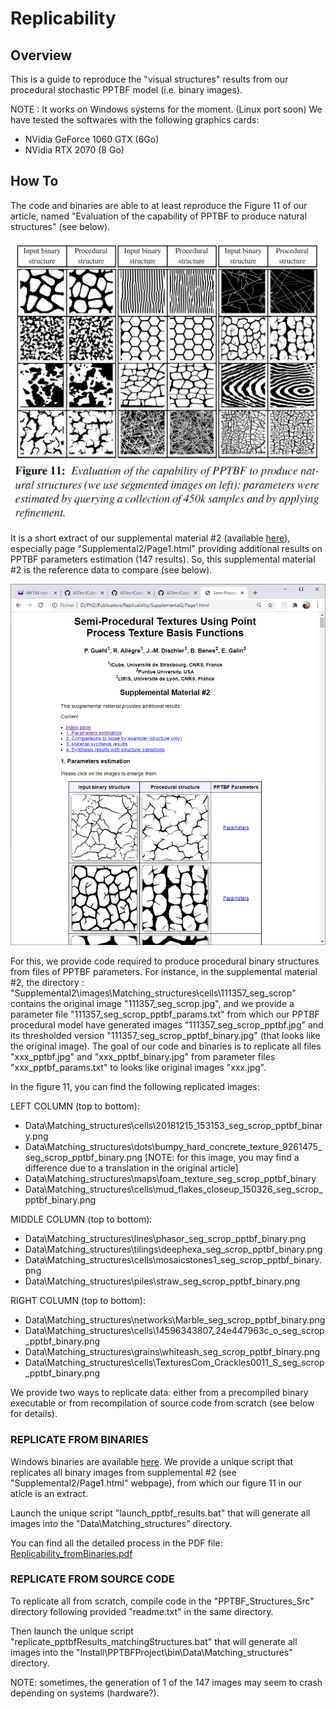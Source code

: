 # Replicability

## Overview

This is a guide to reproduce the "visual structures" results from our procedural stochastic PPTBF model (i.e. binary images).

NOTE : It works on Windows systems for the moment. (Linux port soon)
We have tested the softwares with the following graphics cards:
- NVidia GeForce 1060 GTX (6Go)
- NVidia RTX 2070 (8 Go)

## How To

The code and binaries are able to at least reproduce the Figure 11 of our article, named "Evaluation of the capability of PPTBF to produce natural structures" (see below).

![figure 11](figure_11_from_paper.png)

It is a short extract of our supplemental material #2 (available [here](http://igg.unistra.fr/People/semiproctex/data/Supplemental2_v100.zip)), especially page "Supplemental2/Page1.html" providing additional results on PPTBF parameters estimation (147 results). So, this supplemental material #2 is the reference data to compare (see below).

![supplemental 2](supplemental_2_snapshot.png)

For this, we provide code required to produce procedural binary structures from files of PPTBF parameters. For instance, in the supplemental material #2, the directory : "Supplemental2\images\Matching_structures\cells\111357_seg_scrop" contains the original image "111357_seg_scrop.jpg", and we provide a parameter file "111357_seg_scrop_pptbf_params.txt" from which our PPTBF procedural model have generated images "111357_seg_scrop_pptbf.jpg" and its thresholded version "111357_seg_scrop_pptbf_binary.jpg" (that looks like the original image). The goal of our code and binaries is to replicate all files "xxx_pptbf.jpg" and "xxx_pptbf_binary.jpg" from parameter files "xxx_pptbf_params.txt" to looks like original images "xxx.jpg".

In the figure 11, you can find the following replicated images:

LEFT COLUMN (top to bottom):
- Data\Matching_structures\cells\20181215_153153_seg_scrop_pptbf_binary.png
- Data\Matching_structures\dots\bumpy_hard_concrete_texture_9261475_seg_scrop_pptbf_binary.png [NOTE: for this image, you may find a difference due to a translation in the original article]
- Data\Matching_structures\maps\foam_texture_seg_scrop_pptbf_binary
- Data\Matching_structures\cells\mud_flakes_closeup_150326_seg_scrop_pptbf_binary.png

MIDDLE COLUMN (top to bottom):
- Data\Matching_structures\lines\phasor_seg_scrop_pptbf_binary.png
- Data\Matching_structures\tilings\deephexa_seg_scrop_pptbf_binary.png
- Data\Matching_structures\cells\mosaicstones1_seg_scrop_pptbf_binary.png
- Data\Matching_structures\piles\straw_seg_scrop_pptbf_binary.png

RIGHT COLUMN (top to bottom):
- Data\Matching_structures\networks\Marble_seg_scrop_pptbf_binary.png
- Data\Matching_structures\cells\14596343807_24e447963c_o_seg_scrop_pptbf_binary.png
- Data\Matching_structures\grains\whiteash_seg_scrop_pptbf_binary.png
- Data\Matching_structures\cells\TexturesCom_Crackles0011_S_seg_scrop_pptbf_binary.png

We provide two ways to replicate data: either from a precompiled binary executable or from recompilation of source code from scratch (see below for details). 

### REPLICATE FROM BINARIES

Windows binaries are available [here](http://igg.unistra.fr/people/semiproctex/PPTBF_Structures_Bin.zip). We provide a unique script that replicates all binary images from supplemental #2 (see "Supplemental2/Page1.html" webpage), from which our figure 11 in our aticle is an extract.

Launch the unique script "launch_pptbf_results.bat" that will generate all images into the "Data\Matching_structures" directory.

You can find all the detailed process in the PDF file: [Replicability_fromBinaries.pdf](Replicability_fromBinaries.pdf)

### REPLICATE FROM SOURCE CODE

To replicate all from scratch, compile code in the "PPTBF_Structures_Src" directory following provided "readme.txt" in the same directory.

Then launch the unique script "replicate_pptbfResults_matchingStructures.bat" that will generate all images into the "Install\PPTBFProject\bin\Data\Matching_structures" directory.

NOTE: sometimes, the generation of 1 of the 147 images may seem to crash depending on systems (hardware?).

